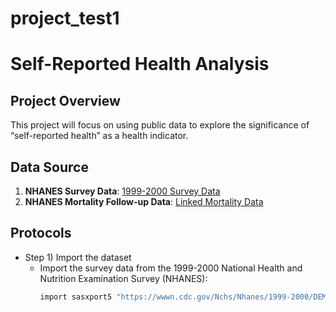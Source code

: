 # project_test1
# Self-Reported Health Analysis

## Project Overview
This project will focus on using public data to explore the significance of “self-reported health” as a health indicator.

## Data Source
1. **NHANES Survey Data**: [1999-2000 Survey Data](https://wwwn.cdc.gov/Nchs/Nhanes/1999-2000/DEMO.XPT)
2. **NHANES Mortality Follow-up Data**: [Linked Mortality Data](https://ftp.cdc.gov/pub/HEALTH_STATISTICS/NCHS/datalinkage/linked_mortality/NHANES_1999_2000_MORT_2019_PUBLIC.dat)
   
## Protocols

- Step 1) Import the dataset
  - Import the survey data from the 1999-2000 National Health and Nutrition Examination Survey (NHANES):
    ```stata
    import sasxport5 "https://wwwn.cdc.gov/Nchs/Nhanes/1999-2000/DEMO.XPT", clear
 
